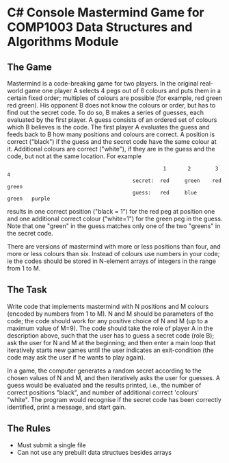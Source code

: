 # C# Console Mastermind Game for COMP1003 Data Structures and Algorithms Module

## The Game

Mastermind is a code-breaking game for two players. In the original real-world game one player A selects 4 pegs out of 6 colours and puts them in a certain fixed order; multiples of colours are possible (for example, red green red green). His opponent B does not know the colours or order, but has to find out the secret code. To do so, B makes a series of guesses, each evaluated by the first player. A guess consists of an ordered set of colours which B believes is the code. The first player A evaluates the guess and feeds back to B how many positions and colours are correct. A position is correct ("black") if the guess and the secret code have the same colour at it. Additional colours are correct ("white"), if they are in the guess and the code, but not at the same location. For example

                                                       1       2        3        4
                                             secret:  red     green    red     green
                                             guess:   red     blue     green   purple

results in one correct position ("black = 1") for the red peg at position one and one additional correct colour ("white=1") for the green peg in the guess. Note that one "green" in the guess matches only one of the two "greens" in the secret code.

There are versions of mastermind with more or less positions than four, and more or less colours than six. Instead of colours use numbers in your code; ie the codes should be stored in N-element arrays of integers in the range from 1 to M.

## The Task

Write code that implements mastermind with N positions and M colours (encoded by numbers from 1 to M). N and M should be parameters of the code; the code should work for any positive choice of N and M (up to a maximum value of M=9). The code should take the role of player A in the description above, such that the user has to guess a secret code (role B); ask the user for N and M at the beginning; and then enter a main loop that iteratively starts new games until the user indicates an exit-condition (the code may ask the user if he wants to play again).

In a game, the computer generates a random secret according to the chosen values of N and M, and then iteratively asks the user for guesses. A guess would be evaluated and the results printed, i.e., the number of correct positions "black", and number of additional correct 'colours' "white". The program would recognise if the secret code has been correctly identified, print a message, and start gain.

## The Rules

- Must submit a single file
- Can not use any prebuilt data structues besides arrays
